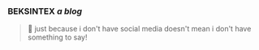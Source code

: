 ### BEKSINTEX _a blog_

> 🤠 just because i don't have social media doesn't mean i don't have something to say! 